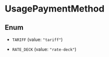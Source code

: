 

# UsagePaymentMethod

## Enum


* `TARIFF` (value: `"tariff"`)

* `RATE_DECK` (value: `"rate-deck"`)



